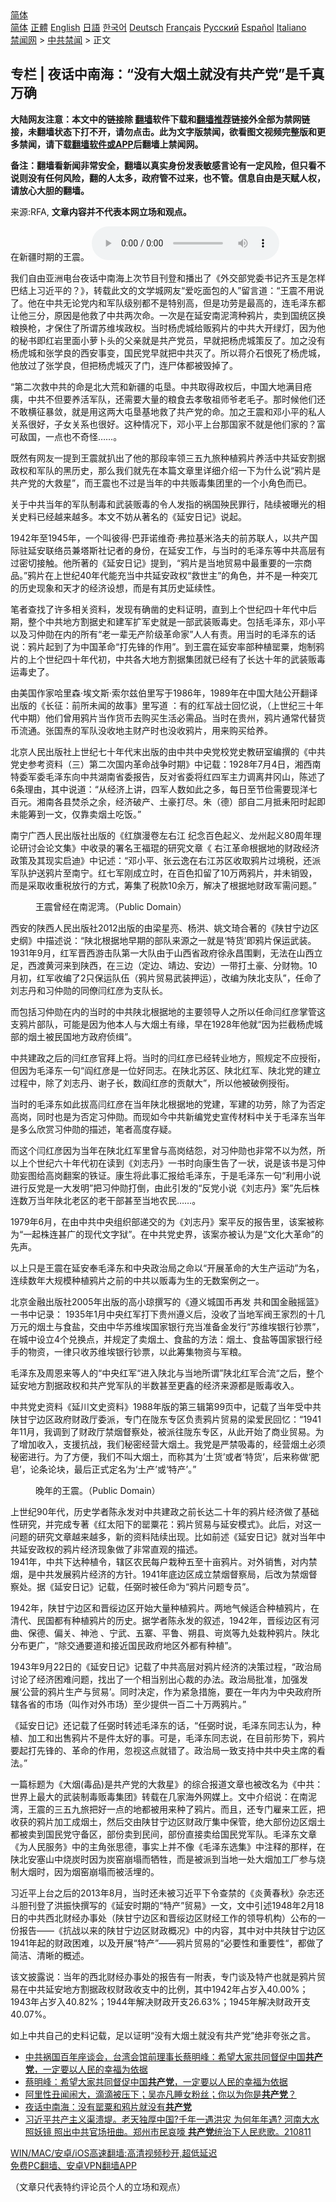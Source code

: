  <!-- 面包屑导航 --> <div class="breadcrumb"><!-- GTranslate: https://gtranslate.io/ -->  <div class="switcher notranslate">  <div class="selected">  <a href="#" onclick="return false;"> 简体</a>  </div>  <div class="option">  <a href="https://www.bannedbook.org" onclick="doGTranslate('zh-CN|zh-CN');jQuery('div.switcher div.selected a').html(jQuery(this).html());return false;" title="简体中文" class="nturl selected"> 简体</a>  <a href="https://www.bannedbook.org/zh-tw/" onclick="doGTranslate('zh-CN|zh-TW');jQuery('div.switcher div.selected a').html(jQuery(this).html());return false;" title="繁體中文" class="nturl"> 正體</a>  <a href="https://www.bannedbook.org/en/" onclick="doGTranslate('zh-CN|en');jQuery('div.switcher div.selected a').html(jQuery(this).html());return false;" title="English" class="nturl"> English</a>  <a href="https://www.bannedbook.org/ja/" onclick="doGTranslate('zh-CN|ja');jQuery('div.switcher div.selected a').html(jQuery(this).html());return false;" title="日本語" class="nturl"> 日語</a>  <a href="https://www.bannedbook.org/ko/" onclick="doGTranslate('zh-CN|ko');jQuery('div.switcher div.selected a').html(jQuery(this).html());return false;" title="한국어" class="nturl"> 한국어</a>  <a href="https://www.bannedbook.org/de/" onclick="doGTranslate('zh-CN|de');jQuery('div.switcher div.selected a').html(jQuery(this).html());return false;" title="Deutsch" class="nturl"> Deutsch</a>  <a href="https://www.bannedbook.org/fr/" onclick="doGTranslate('zh-CN|fr');jQuery('div.switcher div.selected a').html(jQuery(this).html());return false;" title="Français" class="nturl"> Français</a>  <a href="https://www.bannedbook.org/ru/" onclick="doGTranslate('zh-CN|ru');jQuery('div.switcher div.selected a').html(jQuery(this).html());return false;" title="Русский" class="nturl"> Русский</a>  <a href="https://www.bannedbook.org/es/" onclick="doGTranslate('zh-CN|es');jQuery('div.switcher div.selected a').html(jQuery(this).html());return false;" title="Español" class="nturl"> Español</a>  <a href="https://www.bannedbook.org/it/" onclick="doGTranslate('zh-CN|it');jQuery('div.switcher div.selected a').html(jQuery(this).html());return false;" title="Italiano" class="nturl"> Italiano</a>  </div>  </div>      <div class='breadcrumb-sub'><!-- Breadcrumb NavXT 6.3.0 --> <a href="https://www.bannedbook.org/" class="home">禁闻网</a> &gt; <a href="https://www.bannedbook.org/bnews/cbnews/" class="category">中共禁闻</a> &gt; 正文</div></div><h2>专栏 | 夜话中南海：“没有大烟土就没有共产党”是千真万确</h2> <p class="notice"><b>大陆网友注意：本文中的链接除 <a href="https://github.com/bannedbook/fanqiang" >翻墙</a>软件下载和<a href="https://github.com/killgcd/justmysocks/blob/master/README.md">翻墙推荐</a>链接外全部为禁网链接，未翻墙状态下打不开，请勿点击。此为文字版禁闻，欲看图文视频完整版和更多禁闻，请下载<a href="https://github.com/bannedbook/fanqiang">翻墙软件或APP</a>后翻墙上禁闻网。</p><p>备注：翻墙看新闻非常安全，翻墙以真实身份发表敏感言论有一定风险，但只看不说则没有任何风险，翻的人太多，政府管不过来，也不管。信息自由是天赋人权，请放心大胆的翻墙。</b></p>  <div class="entry"> <p>来源:RFA, <strong>文章内容并不代表本网立场和观点。</strong></p> <p>&#22312;&#26032;&#30086;&#26102;&#26399;&#30340;&#29579;&#38663;&#12290;             <audio controls="controls" preload="metadata" src="https://www.rfa.org/mandarin/zhuanlan/yehuazhongnanhai/gx-08092021151228.html/@@stream" type="audio/mpeg"></audio></p> <p>&#25105;&#20204;&#33258;&#30001;&#20122;&#27954;&#30005;&#21488;&#22812;&#35805;&#20013;&#21335;&#28023;&#19978;&#27425;&#33410;&#30446;&#21002;&#30331;&#21644;&#25773;&#20986;&#20102;&#12298;&#22806;&#20132;&#37096;&#20826;&#22996;&#20070;&#35760;&#40784;&#29577;&#26159;&#24590;&#26679;&#24052;&#32467;&#19978;&#20064;&#36817;&#24179;&#30340;&#65311;&#12299;&#65292;&#36716;&#36733;&#27492;&#25991;&#30340;&#25991;&#23398;&#22478;&#32593;&#21451;&#8220;&#29233;&#21507;&#38754;&#21253;&#30340;&#20154;&#8221;&#30041;&#35328;&#36947;&#65306;&#8220;&#29579;&#38663;&#19981;&#29992;&#35828;&#20102;&#12290;&#20182;&#22312;&#20013;&#20849;&#26080;&#35770;&#20826;&#20869;&#21644;&#20891;&#38431;&#32423;&#21035;&#37117;&#19981;&#26159;&#29305;&#21035;&#39640;&#65292;&#20294;&#26159;&#21151;&#21171;&#26159;&#26368;&#39640;&#30340;&#65292;&#36830;&#27611;&#27901;&#19996;&#37117;&#35753;&#20182;&#19977;&#20998;&#65292;&#21407;&#22240;&#26159;&#20182;&#25937;&#20102;&#20013;&#20849;&#20004;&#27425;&#21629;&#12290;&#19968;&#27425;&#26159;&#22312;&#24310;&#23433;&#21335;&#27877;&#28286;&#31181;&#40486;&#29255;&#65292;&#21334;&#21040;&#22269;&#32479;&#21306;&#25442;&#31918;&#25442;&#26538;&#65292;&#25165;&#20445;&#20303;&#20102;&#25152;&#35859;&#33487;&#32500;&#22467;&#25919;&#26435;&#12290;&#24403;&#26102;&#26472;&#34382;&#22478;&#32473;&#36137;&#40486;&#29255;&#30340;&#20013;&#20849;&#22823;&#24320;&#32511;&#28783;&#65292;&#22240;&#20026;&#20182;&#30340;&#31192;&#20070;&#21363;&#32418;&#23721;&#37324;&#38754;&#23567;&#33821;&#21340;&#22836;&#30340;&#29238;&#20146;&#23601;&#26159;&#20849;&#20135;&#20826;&#21592;&#65292;&#26089;&#23601;&#25226;&#26472;&#34382;&#22478;&#31574;&#21453;&#20102;&#12290;&#21152;&#20043;&#27809;&#26377;&#26472;&#34382;&#22478;&#21644;&#24352;&#23398;&#33391;&#30340;&#35199;&#23433;&#20107;&#21464;&#65292;&#22269;&#27665;&#20826;&#26089;&#23601;&#25226;&#20013;&#20849;&#28781;&#20102;&#12290;&#25152;&#20197;&#33931;&#20171;&#30707;&#24680;&#27515;&#20102;&#26472;&#34382;&#22478;&#65292;&#20182;&#25918;&#36807;&#20102;&#24352;&#23398;&#33391;&#65292;&#20294;&#25226;&#26472;&#34382;&#22478;&#28781;&#20102;&#38376;&#65292;&#36830;&#23608;&#20307;&#37117;&#34987;&#27585;&#25481;&#20102;&#12290;</p> <p>&#8220;&#31532;&#20108;&#27425;&#25937;&#20013;&#20849;&#30340;&#21629;&#26159;&#21271;&#22823;&#33618;&#21644;&#26032;&#30086;&#30340;&#23663;&#22438;&#12290;&#20013;&#20849;&#21462;&#24471;&#25919;&#26435;&#21518;&#65292;&#20013;&#22269;&#22823;&#22320;&#28385;&#30446;&#30126;&#30157;&#65292;&#20013;&#20849;&#19981;&#20294;&#35201;&#20859;&#27963;&#20891;&#38431;&#65292;&#36824;&#38656;&#35201;&#22823;&#37327;&#30340;&#31918;&#39135;&#21435;&#23389;&#25964;&#31062;&#24072;&#29239;&#32769;&#27611;&#23376;&#12290;&#37027;&#26102;&#20505;&#20182;&#20204;&#36824;&#19981;&#25954;&#27178;&#24449;&#26292;&#25947;&#65292;&#23601;&#26159;&#29992;&#36825;&#20004;&#22823;&#23663;&#22438;&#22522;&#22320;&#25937;&#20102;&#20849;&#20135;&#20826;&#30340;&#21629;&#12290;&#21152;&#20043;&#29579;&#38663;&#21644;&#37011;&#23567;&#24179;&#30340;&#31169;&#20154;&#20851;&#31995;&#24456;&#22909;&#65292;&#23376;&#22899;&#20851;&#31995;&#20063;&#24456;&#22909;&#12290;&#36825;&#31181;&#24773;&#20917;&#19979;&#65292;&#37011;&#23567;&#24179;&#19978;&#21488;&#37027;&#22269;&#23478;&#19981;&#23601;&#26159;&#20182;&#20204;&#23478;&#30340;&#65311;&#23500;&#21487;&#25932;&#22269;&#65292;&#19968;&#28857;&#20063;&#19981;&#22855;&#24618;&#8230;&#8230;&#12290;</p> <p>&#26082;&#28982;&#26377;&#32593;&#21451;&#19968;&#25552;&#21040;&#29579;&#38663;&#23601;&#25170;&#20986;&#20102;&#20182;&#30340;&#37027;&#27573;&#29575;&#39046;&#19977;&#20116;&#20061;&#26053;&#31181;&#26893;&#40486;&#29255;&#20859;&#27963;&#20013;&#20849;&#24310;&#23433;&#21106;&#25454;&#25919;&#26435;&#21644;&#20891;&#38431;&#30340;&#40657;&#21382;&#21490;&#65292;&#37027;&#20040;&#25105;&#20204;&#23601;&#20808;&#22312;&#26412;&#31687;&#25991;&#31456;&#37324;&#35814;&#32454;&#20171;&#32461;&#19968;&#19979;&#20026;&#20160;&#20040;&#35828;&#8220;&#40486;&#29255;&#26159;&#20849;&#20135;&#20826;&#30340;&#22823;&#25937;&#26143;&#8221;&#65292;&#32780;&#29579;&#38663;&#20063;&#19981;&#36807;&#26159;&#24403;&#24180;&#30340;&#20013;&#20849;&#36137;&#27602;&#38598;&#22242;&#37324;&#30340;&#19968;&#20010;&#23567;&#35282;&#33394;&#32780;&#24050;&#12290;</p> <p>&#20851;&#20110;&#20013;&#20849;&#24403;&#24180;&#30340;&#20891;&#38431;&#21046;&#27602;&#21644;&#27494;&#35013;&#36137;&#27602;&#30340;&#20196;&#20154;&#21457;&#25351;&#30340;&#31096;&#22269;&#27523;&#27665;&#32618;&#34892;&#65292;&#38470;&#32493;&#34987;&#26333;&#20809;&#30340;&#30456;&#20851;&#21490;&#26009;&#24050;&#32463;&#36234;&#26469;&#36234;&#22810;&#12290;&#26412;&#25991;&#19981;&#22952;&#20174;&#33879;&#21517;&#30340;&#12298;&#24310;&#23433;&#26085;&#35760;&#12299;&#35828;&#36215;&#12290;</p> <p>1942&#24180;&#33267;1945&#24180;&#65292;&#19968;&#20010;&#21483;&#24444;&#24471;&#183;&#24052;&#33778;&#35834;&#32500;&#22855;&#183;&#24343;&#25289;&#22522;&#31859;&#27931;&#22827;&#30340;&#21069;&#33487;&#32852;&#20154;&#65292;&#20197;&#20849;&#20135;&#22269;&#38469;&#39547;&#24310;&#23433;&#32852;&#32476;&#21592;&#20860;&#22612;&#26031;&#31038;&#35760;&#32773;&#30340;&#36523;&#20221;&#65292;&#22312;&#24310;&#23433;&#24037;&#20316;&#65292;&#19982;&#24403;&#26102;&#30340;&#27611;&#27901;&#19996;&#31561;&#20013;&#20849;&#39640;&#23618;&#26377;&#36807;&#23494;&#20999;&#25509;&#35302;&#12290;&#20182;&#25152;&#33879;&#30340;&#12298;&#24310;&#23433;&#26085;&#35760;&#12299;&#25552;&#21040;&#65292;&#8220;&#40486;&#29255;&#26159;&#24403;&#22320;&#36152;&#26131;&#20013;&#26368;&#37325;&#35201;&#30340;&#19968;&#23447;&#21830;&#21697;&#12290;&#8221;&#40486;&#29255;&#22312;&#19978;&#19990;&#32426;40&#24180;&#20195;&#33021;&#20805;&#24403;&#20013;&#20849;&#24310;&#23433;&#25919;&#26435;&#8220;&#25937;&#19990;&#20027;&#8221;&#30340;&#35282;&#33394;&#65292;&#24182;&#19981;&#26159;&#19968;&#31181;&#31361;&#20800;&#30340;&#21382;&#21490;&#29616;&#35937;&#21644;&#22825;&#25165;&#30340;&#32463;&#27982;&#35774;&#24819;&#65292;&#32780;&#26159;&#26377;&#20854;&#21382;&#21490;&#24310;&#32493;&#24615;&#12290;</p> <p>&#31508;&#32773;&#26597;&#25214;&#20102;&#35768;&#22810;&#30456;&#20851;&#36164;&#26009;&#65292;&#21457;&#29616;&#26377;&#30830;&#20991;&#30340;&#21490;&#26009;&#35777;&#26126;&#65292;&#30452;&#21040;&#19978;&#20010;&#19990;&#32426;&#22235;&#21313;&#24180;&#20195;&#20013;&#21518;&#26399;&#65292;&#25972;&#20010;&#20013;&#20849;&#22320;&#26041;&#21106;&#25454;&#21490;&#21644;&#24314;&#20891;&#25193;&#20891;&#21490;&#23601;&#26159;&#19968;&#37096;&#27494;&#35013;&#36137;&#27602;&#21490;&#12290;&#21253;&#25324;&#27611;&#27901;&#19996;&#65292;&#37011;&#23567;&#24179;&#20197;&#21450;&#20064;&#20210;&#21195;&#22312;&#20869;&#30340;&#25152;&#26377;&#8220;&#32769;&#19968;&#36744;&#26080;&#20135;&#38454;&#32423;&#38761;&#21629;&#23478;&#8221;&#20154;&#20154;&#26377;&#36131;&#12290;&#29992;&#24403;&#26102;&#30340;&#27611;&#27901;&#19996;&#30340;&#35805;&#35828;&#65306;&#40486;&#29255;&#36215;&#21040;&#20102;&#20026;&#20013;&#22269;&#38761;&#21629;&#8220;&#25171;&#20808;&#38155;&#30340;&#20316;&#29992;&#8221;&#12290;&#21040;&#29579;&#38663;&#22312;&#24310;&#23433;&#29575;&#37096;&#31181;&#26893;&#32578;&#31903;&#65292;&#28846;&#21046;&#40486;&#29255;&#30340;&#19978;&#20010;&#19990;&#32426;&#22235;&#21313;&#24180;&#20195;&#21021;&#65292;&#20013;&#20849;&#21508;&#22823;&#22320;&#26041;&#21106;&#25454;&#38598;&#22242;&#23601;&#24050;&#32463;&#26377;&#20102;&#38271;&#36798;&#21313;&#24180;&#30340;&#27494;&#35013;&#36137;&#27602;&#36816;&#27602;&#21490;&#20102;&#12290;</p>  <p>&#30001;&#32654;&#22269;&#20316;&#23478;&#21704;&#37324;&#26862;&#183;&#22467;&#25991;&#26031;&#183;&#32034;&#23572;&#20857;&#20271;&#37324;&#20889;&#20110;1986&#24180;&#65292;1989&#24180;&#22312;&#20013;&#22269;&#22823;&#38470;&#20844;&#24320;&#32763;&#35793;&#20986;&#29256;&#30340;&#12298;&#38271;&#24449;&#65306;&#21069;&#25152;&#26410;&#38395;&#30340;&#25925;&#20107;&#12299;&#37324;&#20889;&#36947; &#65306;&#26377;&#30340;&#32418;&#20891;&#25112;&#22763;&#22238;&#24518;&#35828;&#65292;&#65288;&#19978;&#19990;&#32426;&#19977;&#21313;&#24180;&#20195;&#20013;&#26399;&#65289;&#20182;&#20204;&#26366;&#29992;&#40486;&#29255;&#24403;&#20316;&#36135;&#24065;&#21435;&#36141;&#20080;&#29983;&#27963;&#24517;&#38656;&#21697;&#12290;&#24403;&#26102;&#22312;&#36149;&#24030;&#65292;&#40486;&#29255;&#36890;&#24120;&#20195;&#26367;&#36135;&#24065;&#27969;&#36890;&#12290;&#24352;&#22269;&#28952;&#30340;&#20891;&#38431;&#27809;&#25910;&#22320;&#20027;&#36130;&#20135;&#26102;&#20063;&#27809;&#25910;&#40486;&#29255;&#65292;&#29992;&#26469;&#36141;&#20080;&#32473;&#20859;&#12290;</p> <p>&#21271;&#20140;&#20154;&#27665;&#20986;&#29256;&#31038;&#19978;&#19990;&#32426;&#19971;&#21313;&#24180;&#20195;&#26411;&#20986;&#29256;&#30340;&#30001;&#20013;&#20849;&#20013;&#22830;&#20826;&#26657;&#20826;&#21490;&#25945;&#30740;&#23460;&#32534;&#25776;&#30340;&#12298;&#20013;&#20849;&#20826;&#21490;&#21442;&#32771;&#36164;&#26009;&#65288;&#19977;&#65289;&#31532;&#20108;&#27425;&#22269;&#20869;&#38761;&#21629;&#25112;&#20105;&#26102;&#26399;&#12299;&#20013;&#35760;&#36733;&#65306;1928&#24180;7&#26376;4&#26085;&#65292;&#28248;&#35199;&#21335;&#29305;&#22996;&#20891;&#22996;&#27611;&#27901;&#19996;&#21521;&#20013;&#20849;&#28246;&#21335;&#30465;&#22996;&#25253;&#21578;&#65292;&#21453;&#23545;&#30465;&#22996;&#23558;&#32418;&#22235;&#20891;&#20027;&#21147;&#35843;&#31163;&#20117;&#20872;&#23665;&#65292;&#38472;&#36848;&#20102;6&#26465;&#29702;&#30001;&#65292;&#20854;&#20013;&#35828;&#36947;&#65306;&#8220;&#20174;&#32463;&#27982;&#19978;&#35762;&#65292;&#22235;&#20891;&#20154;&#25968;&#22914;&#27492;&#20043;&#22810;&#65292;&#27599;&#26085;&#33267;&#33410;&#20461;&#38656;&#35201;&#29616;&#27915;&#19971;&#30334;&#20803;&#12290;&#28248;&#21335;&#21508;&#21439;&#28954;&#26432;&#20043;&#20313;&#65292;&#32463;&#27982;&#30772;&#20135;&#12289;&#22303;&#35946;&#25171;&#23613;&#12290;&#26417;&#65288;&#24503;&#65289;&#37096;&#33258;&#20108;&#26376;&#25269;&#32786;&#38451;&#26102;&#36215;&#21363;&#26410;&#33021;&#31609;&#21040;&#19968;&#25991;&#65292;&#20165;&#38752;&#21334;&#28895;&#22303;&#21507;&#39277;&#12290;&#8221;</p> <p>&#21335;&#23425;&#24191;&#35199;&#20154;&#27665;&#20986;&#29256;&#31038;&#20986;&#29256;&#30340;&#12298;&#32418;&#26071;&#28459;&#21367;&#24038;&#21491;&#27743; &#32426;&#24565;&#30334;&#33394;&#36215;&#20041;&#12289;&#40857;&#24030;&#36215;&#20041;80&#21608;&#24180;&#29702;&#35770;&#30740;&#35752;&#20250;&#35770;&#25991;&#38598;&#12299;&#20013;&#25910;&#24405;&#30340;&#32626;&#21517;&#29579;&#31119;&#29736;&#30340;&#30740;&#31350;&#25991;&#31456;&#12298; &#21491;&#27743;&#38761;&#21629;&#26681;&#25454;&#22320;&#30340;&#36130;&#25919;&#32463;&#27982;&#25919;&#31574;&#21450;&#20854;&#29616;&#23454;&#21551;&#36842;&#12299;&#20013;&#35760;&#36848;&#65306;&#8220;&#37011;&#23567;&#24179;&#12289;&#24352;&#20113;&#36920;&#22312;&#21491;&#27743;&#33487;&#21306;&#25910;&#21462;&#40486;&#29255;&#36807;&#22659;&#31246;&#65292;&#36824;&#27966;&#20891;&#38431;&#25252;&#36865;&#40486;&#29255;&#33267;&#21335;&#23425;&#12290;&#32418;&#19971;&#20891;&#21018;&#25104;&#31435;&#26102;&#65292;&#22312;&#30334;&#33394;&#25187;&#30041;&#20102;10&#19975;&#20004;&#40486;&#29255;&#65292;&#24182;&#26410;&#38144;&#27585;&#65292;&#32780;&#26159;&#37319;&#21462;&#25910;&#37325;&#31246;&#25918;&#34892;&#30340;&#26041;&#24335;&#65292;&#31609;&#38598;&#20102;&#31246;&#27454;10&#20313;&#19975;&#65292;&#35299;&#20915;&#20102;&#26681;&#25454;&#22320;&#36130;&#25919;&#20891;&#38656;&#38382;&#39064;&#12290;&#8221;</p> <p><figure> <figcaption>&#29579;&#38663;&#26366;&#32463;&#22312;&#21335;&#27877;&#28286;&#12290;&#65288;Public Domain&#65289;</figcaption></figure> </p> <p>&#35199;&#23433;&#30340;&#38485;&#35199;&#20154;&#27665;&#20986;&#29256;&#31038;2012&#20986;&#29256;&#30340;&#30001;&#26753;&#26143;&#20142;&#12289;&#26472;&#27946;&#12289;&#23002;&#25991;&#29734;&#21512;&#33879;&#30340;&#12298;&#38485;&#29976;&#23425;&#36793;&#21306;&#21490;&#32434;&#12299;&#20013;&#25551;&#36848;&#35828;&#65306;&#8220;&#38485;&#21271;&#26681;&#25454;&#22320;&#26089;&#26399;&#30340;&#37096;&#38431;&#26469;&#28304;&#20043;&#19968;&#23601;&#26159;&#8216;&#29305;&#36135;&#8217;&#21363;&#40486;&#29255;&#20445;&#36816;&#27494;&#35013;&#12290;1931&#24180;9&#26376;&#65292;&#32418;&#20891;&#26187;&#35199;&#28216;&#20987;&#38431;&#31532;&#19968;&#22823;&#38431;&#30001;&#20110;&#23665;&#35199;&#30465;&#25919;&#24220;&#24464;&#27704;&#26124;&#22260;&#21119;&#65292;&#26080;&#27861;&#22312;&#23665;&#35199;&#31435;&#36275;&#65292;&#35199;&#28193;&#40644;&#27827;&#26469;&#21040;&#38485;&#35199;&#65292;&#22312;&#19977;&#36793;&#65288;&#23450;&#36793;&#12289;&#38742;&#36793;&#12289;&#23433;&#36793;&#65289;&#19968;&#24102;&#25171;&#22303;&#35946;&#12289;&#20998;&#36130;&#29289;&#12290;10&#26376;&#21021;&#65292;&#32418;&#20891;&#25910;&#32534;&#20102;2&#21482;&#20445;&#36816;&#38431;&#20237;&#65288;&#40486;&#29255;&#36152;&#26131;&#27494;&#35013;&#25276;&#36816;&#65289;&#65292;&#25913;&#32534;&#20026;&#38485;&#21271;&#25903;&#38431;&#8221;&#65292;&#20219;&#21629;&#20102;&#21016;&#24535;&#20025;&#21644;&#20064;&#20210;&#21195;&#30340;&#21516;&#20698;&#38379;&#32418;&#24422;&#20026;&#25903;&#38431;&#38271;&#12290;</p> <p>&#32780;&#21253;&#25324;&#20064;&#20210;&#21195;&#22312;&#20869;&#30340;&#24403;&#26102;&#30340;&#20013;&#20849;&#38485;&#21271;&#26681;&#25454;&#22320;&#30340;&#20027;&#35201;&#39046;&#23548;&#20154;&#20043;&#25152;&#20197;&#20219;&#21629;&#38379;&#32418;&#24422;&#25484;&#31649;&#36825;&#25903;&#40486;&#29255;&#37096;&#38431;&#65292;&#21487;&#33021;&#26159;&#22240;&#20026;&#20182;&#26412;&#20154;&#19982;&#22823;&#28895;&#22303;&#26377;&#32536;&#65292;&#26089;&#22312;1928&#24180;&#20182;&#23601;&#8220;&#22240;&#20026;&#25318;&#25130;&#26472;&#34382;&#22478;&#37096;&#30340;&#28895;&#22303;&#34987;&#27665;&#22269;&#22320;&#26041;&#25919;&#24220;&#20390;&#32521;&#8221;&#12290;</p> <p>&#20013;&#20849;&#24314;&#25919;&#20043;&#21518;&#30340;&#38379;&#32418;&#24422;&#23448;&#25308;&#19978;&#23558;&#12290;&#24403;&#26102;&#30340;&#38379;&#32418;&#24422;&#24050;&#32463;&#36716;&#19994;&#22320;&#26041;&#65292;&#29031;&#35268;&#23450;&#19981;&#24212;&#25480;&#34900;&#65292;&#20294;&#22240;&#20026;&#27611;&#27901;&#19996;&#19968;&#21477;&#8220;&#38414;&#32418;&#24422;&#26159;&#19968;&#20301;&#22909;&#21516;&#24535;&#12290;&#22312;&#38485;&#21271;&#33487;&#21306;&#12289;&#38485;&#21271;&#32418;&#20891;&#12289;&#38485;&#21271;&#20826;&#30340;&#24314;&#31435;&#36807;&#31243;&#20013;&#65292;&#38500;&#20102;&#21016;&#24535;&#20025;&#12289;&#35874;&#23376;&#38271;&#65292;&#25968;&#38414;&#32418;&#24422;&#30340;&#36129;&#29486;&#22823;&#8221;&#65292;&#25152;&#20197;&#20182;&#34987;&#30772;&#20363;&#25480;&#34900;&#12290;</p> <p>&#24403;&#26102;&#30340;&#27611;&#27901;&#19996;&#22914;&#27492;&#25300;&#39640;&#38379;&#32418;&#24422;&#22312;&#24403;&#24180;&#38485;&#21271;&#26681;&#25454;&#22320;&#30340;&#20826;&#24314;&#65292;&#20891;&#24314;&#30340;&#21151;&#21171;&#65292;&#38500;&#20102;&#20026;&#21542;&#23450;&#39640;&#23703;&#65292;&#21516;&#26102;&#20063;&#26159;&#20026;&#21542;&#23450;&#20064;&#20210;&#21195;&#12290;&#32780;&#29616;&#22914;&#20170;&#20013;&#20849;&#26032;&#32534;&#20826;&#21490;&#23459;&#20256;&#26448;&#26009;&#20013;&#20851;&#20110;&#27611;&#27901;&#19996;&#24403;&#24180;&#26159;&#22810;&#20040;&#27427;&#36175;&#20064;&#20210;&#21195;&#30340;&#25551;&#36848;&#65292;&#31508;&#32773;&#39640;&#24230;&#23384;&#30097;&#12290;</p>  <p>&#32780;&#36825;&#20010;&#38379;&#32418;&#24422;&#22240;&#20026;&#24403;&#24180;&#22312;&#38485;&#21271;&#32418;&#20891;&#37324;&#26366;&#19982;&#39640;&#23703;&#32467;&#24616;&#65292;&#23545;&#20064;&#20210;&#21195;&#20063;&#38750;&#24120;&#19981;&#20197;&#20026;&#28982;&#65292;&#25152;&#20197;&#19978;&#20010;&#19990;&#32426;&#20845;&#21313;&#24180;&#20195;&#21021;&#22312;&#35835;&#21040;&#12298;&#21016;&#24535;&#20025;&#12299;&#19968;&#20070;&#26102;&#21521;&#24247;&#29983;&#21578;&#20102;&#19968;&#29366;&#65292;&#35828;&#26159;&#35813;&#20070;&#26159;&#20064;&#20210;&#21195;&#22916;&#22270;&#32473;&#39640;&#23703;&#32763;&#26696;&#30340;&#38081;&#35777;&#12290;&#24247;&#29983;&#23558;&#27492;&#20107;&#27719;&#25253;&#32473;&#27611;&#27901;&#19996;&#65292;&#20110;&#26159;&#27611;&#27901;&#19996;&#19968;&#21477;&#8220;&#21033;&#29992;&#23567;&#35828;&#36827;&#34892;&#21453;&#20826;&#26159;&#19968;&#22823;&#21457;&#26126;&#8221;&#25226;&#20064;&#20210;&#21195;&#25171;&#20498;&#65292;&#30001;&#27492;&#24341;&#21457;&#30340;&#8220;&#21453;&#20826;&#23567;&#35828;&#12298;&#21016;&#24535;&#20025;&#12299;&#26696;&#8221;&#20808;&#21518;&#26666;&#36830;&#25968;&#19975;&#24403;&#24180;&#38485;&#21271;&#32769;&#21306;&#30340;&#32769;&#24178;&#37096;&#29978;&#33267;&#24403;&#22320;&#20892;&#27665;&#8230;&#8230;&#12290;</p> <p>1979&#24180;6&#26376;&#65292;&#22312;&#30001;&#20013;&#20849;&#20013;&#22830;&#32452;&#32455;&#37096;&#36882;&#20132;&#30340;&#20026;&#12298;&#21016;&#24535;&#20025;&#12299;&#26696;&#24179;&#21453;&#30340;&#25253;&#21578;&#37324;&#65292;&#35813;&#26696;&#34987;&#31216;&#20026;&#8220;&#19968;&#36215;&#26666;&#36830;&#29978;&#24191;&#30340;&#29616;&#20195;&#25991;&#23383;&#29425;&#8221;&#12290;&#22312;&#20013;&#20849;&#20826;&#21490;&#30028;&#65292;&#35813;&#26696;&#20134;&#34987;&#35748;&#20026;&#26159;&#8220;&#25991;&#21270;&#22823;&#38761;&#21629;&#8221;&#30340;&#20808;&#22768;&#12290;</p> <p>&#20197;&#19978;&#21482;&#26159;&#29579;&#38663;&#22312;&#24310;&#23433;&#22857;&#27611;&#27901;&#19996;&#21644;&#20013;&#22830;&#25919;&#27835;&#23616;&#20043;&#21629;&#20197;&#8220;&#24320;&#23637;&#38761;&#21629;&#30340;&#22823;&#29983;&#20135;&#36816;&#21160;&#8221;&#20026;&#21517;&#65292;&#36830;&#32493;&#25968;&#24180;&#22823;&#35268;&#27169;&#31181;&#26893;&#40486;&#29255;&#20043;&#21069;&#30340;&#20013;&#20849;&#20197;&#36137;&#27602;&#20026;&#29983;&#30340;&#26080;&#25968;&#26696;&#20363;&#20043;&#19968;&#12290;</p> <p>&#21271;&#20140;&#37329;&#34701;&#20986;&#29256;&#31038;2005&#24180;&#20986;&#29256;&#30340;&#39640;&#23567;&#29756;&#25776;&#20889;&#30340;&#12298;&#36981;&#20041;&#22478;&#22269;&#24065;&#20877;&#21457; &#20849;&#21644;&#22269;&#37329;&#34701;&#25671;&#31726;&#12299;&#19968;&#20070;&#20013;&#35760;&#24405;&#65306; 1935&#24180;1&#26376;&#20013;&#22830;&#32418;&#20891;&#25171;&#19979;&#36149;&#24030;&#36981;&#20041;&#21518;&#65292;&#27809;&#25910;&#20102;&#24403;&#22320;&#20891;&#38400;&#29579;&#23478;&#28872;&#30340;&#21313;&#20960;&#19975;&#20803;&#30340;&#28895;&#22303;&#19982;&#39135;&#30416;&#65292;&#20132;&#30001;&#20013;&#21326;&#33487;&#32500;&#22467;&#22269;&#23478;&#38134;&#34892;&#20805;&#24403;&#20934;&#22791;&#37329;&#21457;&#34892;&#8220;&#33487;&#32500;&#22467;&#38134;&#34892;&#38046;&#31080;&#8221;&#65292;&#22312;&#22478;&#20013;&#35774;&#31435;4&#20010;&#20817;&#25442;&#28857;&#65292;&#24182;&#35268;&#23450;&#20102;&#21334;&#28895;&#22303;&#12289;&#39135;&#30416;&#30340;&#26041;&#27861;&#65306;&#28895;&#22303;&#12289;&#39135;&#30416;&#31561;&#22269;&#23478;&#38134;&#34892;&#32463;&#25163;&#30340;&#29289;&#36164;&#65292;&#19968;&#24459;&#21482;&#25910;&#33487;&#32500;&#22467;&#38134;&#34892;&#38046;&#31080;&#65292;&#20197;&#27492;&#31609;&#38598;&#29289;&#36164;&#19982;&#20891;&#31918;&#12290;</p> <p>&#27611;&#27901;&#19996;&#21450;&#21608;&#24681;&#26469;&#31561;&#20154;&#30340;&#8220;&#20013;&#22830;&#32418;&#20891;&#8220;&#36827;&#20837;&#38485;&#21271;&#19982;&#24403;&#22320;&#25152;&#35859;&#8221;&#38485;&#21271;&#32418;&#20891;&#21512;&#27969;&#8220;&#20043;&#21518;&#65292;&#25972;&#20010;&#24310;&#23433;&#22320;&#26041;&#21106;&#25454;&#25919;&#26435;&#21644;&#20849;&#20135;&#20826;&#20891;&#38431;&#30340;&#21322;&#25968;&#29978;&#33267;&#26356;&#37995;&#30340;&#32463;&#27982;&#26469;&#28304;&#37117;&#26159;&#36137;&#27602;&#25910;&#20837;&#12290;</p> <p>&#20013;&#20849;&#20826;&#21490;&#36164;&#26009;&#12298;&#24310;&#24029;&#25991;&#21490;&#36164;&#26009;&#12299;1988&#24180;&#29256;&#30340;&#31532;&#19977;&#36753;&#31532;99&#39029;&#20013;&#65292;&#35760;&#36733;&#20102;&#24403;&#24180;&#21463;&#20013;&#20849;&#38485;&#29976;&#23425;&#36793;&#21306;&#25919;&#24220;&#36130;&#25919;&#21381;&#22996;&#27966;&#65292;&#19987;&#38376;&#22312;&#38471;&#19996;&#19987;&#21306;&#36127;&#36131;&#40486;&#29255;&#36152;&#26131;&#30340;&#26753;&#29233;&#27665;&#22238;&#24518;&#65306;&#8220;1941&#24180;11&#26376;&#65292;&#25105;&#35843;&#21040;&#20102;&#36130;&#25919;&#21381;&#31105;&#28895;&#30563;&#23519;&#22788;&#65292;&#34987;&#27966;&#24448;&#38471;&#19996;&#19987;&#21306;&#65292;&#20174;&#27492;&#24320;&#22987;&#20102;&#21830;&#19994;&#36152;&#26131;&#12290;&#20026;&#20102;&#22686;&#21152;&#25910;&#20837;&#65292;&#25903;&#25588;&#25239;&#25112;&#65292;&#25105;&#20204;&#31192;&#23494;&#32463;&#33829;&#22823;&#28895;&#22303;&#12290;&#25105;&#20826;&#26159;&#20005;&#31105;&#21560;&#27602;&#30340;&#65292;&#32463;&#33829;&#28895;&#22303;&#24517;&#39035;&#31192;&#23494;&#36827;&#34892;&#12290;&#20026;&#20102;&#26041;&#20415;&#65292;&#25105;&#20204;&#19981;&#21483;&#22823;&#28895;&#22303;&#65292;&#32780;&#31216;&#20854;&#20026;&#8216;&#22303;&#36135;&#8217;&#25110;&#32773;&#8216;&#29305;&#36135;&#8217;&#65292;&#21518;&#26469;&#31216;&#20570;&#8216;&#32933;&#30338;&#8217;&#65292;&#35770;&#26465;&#35770;&#22359;&#65292;&#26368;&#21518;&#27491;&#24335;&#23450;&#21517;&#20026;&#8216;&#22303;&#20135;&#8217;&#25110;&#8216;&#29305;&#20135;&#8217;&#12290;&#8221;</p> <p><figure> <figcaption>&#26202;&#24180;&#30340;&#29579;&#38663;&#12290;&#65288;Public Domain&#65289;</figcaption></figure> </p> <p>&#19978;&#19990;&#32426;90&#24180;&#20195;&#65292;&#21382;&#21490;&#23398;&#32773;&#38472;&#27704;&#21457;&#23545;&#20013;&#20849;&#24314;&#25919;&#20043;&#21069;&#38271;&#36798;&#20108;&#21313;&#24180;&#30340;&#40486;&#29255;&#32463;&#27982;&#20570;&#20102;&#22522;&#30784;&#24615;&#30740;&#31350;&#65292;&#24182;&#23436;&#25104;&#19987;&#33879;&#12298;&#32418;&#22826;&#38451;&#19979;&#30340;&#32578;&#31903;&#33457;&#65306;&#40486;&#29255;&#36152;&#26131;&#19982;&#24310;&#23433;&#27169;&#24335;&#12299;&#12290;&#27492;&#21518;&#65292;&#23545;&#36825;&#19968;&#38382;&#39064;&#30340;&#30740;&#31350;&#25991;&#31456;&#36234;&#26469;&#36234;&#22810;&#65292;&#26032;&#30340;&#36164;&#26009;&#38470;&#32493;&#20986;&#29616;&#12290;&#27604;&#22914;&#21069;&#36848;&#12298;&#24310;&#23433;&#26085;&#35760;&#12299;&#23601;&#23545;&#24403;&#24180;&#20013;&#20849;&#24310;&#23433;&#25919;&#26435;&#30340;&#40486;&#29255;&#32463;&#27982;&#29616;&#35937;&#20570;&#20102;&#38750;&#24120;&#30452;&#35266;&#30340;&#25551;&#36848;&#12290;<br />1941&#24180;&#65292;&#20013;&#20849;&#19979;&#36798;&#31181;&#26893;&#20196;&#65292;&#36758;&#21306;&#20892;&#27665;&#27599;&#25143;&#26685;&#31181;&#20116;&#33267;&#21313;&#20137;&#40486;&#29255;&#12290;&#23545;&#22806;&#38144;&#21806;&#65292;&#23545;&#20869;&#31105;&#28895;&#65292;&#26159;&#20013;&#20849;&#21457;&#23637;&#40486;&#29255;&#32463;&#27982;&#30340;&#26041;&#38024;&#12290;1941&#24180;&#24213;&#36793;&#21306;&#25104;&#31435;&#31105;&#28895;&#30563;&#23519;&#23616;&#65292;&#21518;&#25913;&#20026;&#31105;&#28895;&#30563;&#23519;&#22788;&#12290;&#25454;&#12298;&#24310;&#23433;&#26085;&#35760;&#12299;&#35760;&#36733;&#65292;&#20219;&#24380;&#26102;&#34987;&#20219;&#21629;&#20026;&#8220;&#40486;&#29255;&#38382;&#39064;&#19987;&#21592;&#8221;&#12290;</p>  <p>1942&#24180;&#65292;&#38485;&#29976;&#23425;&#36793;&#21306;&#21644;&#26187;&#32485;&#36793;&#21306;&#24320;&#22987;&#22823;&#37327;&#31181;&#26893;&#40486;&#29255;&#12290;&#20004;&#22320;&#27668;&#20505;&#36866;&#21512;&#31181;&#26893;&#40486;&#29255;&#65292;&#22312;&#28165;&#20195;&#12289;&#27665;&#22269;&#37117;&#26377;&#31181;&#26893;&#40486;&#29255;&#30340;&#21382;&#21490;&#12290;&#25454;&#23398;&#32773;&#38472;&#27704;&#21457;&#30340;&#21465;&#36848;&#65292;1942&#24180;&#65292;&#26187;&#32485;&#36793;&#21306;&#26377;&#27827;&#26354;&#12289;&#20445;&#24503;&#12289;&#20559;&#20851;&#12289;&#31070;&#27744; &#12289;&#23425;&#27494;&#12289;&#20116;&#23528;&#12289;&#24179;&#40065;&#12289;&#26388;&#21439;&#12289;&#23714;&#23706;&#31561;&#20061;&#22788;&#26685;&#31181;&#40486;&#29255;&#12290;&#38485;&#21271;&#20998;&#24067;&#26356;&#24191;&#65292;&#8220;&#38500;&#20132;&#36890;&#35201;&#36947;&#21644;&#25509;&#36817;&#22269;&#27665;&#25919;&#24220;&#22320;&#21306;&#22806;&#37117;&#26377;&#31181;&#26893;&#8221;&#12290;</p> <p>1943&#24180;9&#26376;22&#26085;&#30340;&#12298;&#24310;&#23433;&#26085;&#35760;&#12299;&#35760;&#36733;&#20102;&#20013;&#20849;&#39640;&#23618;&#23545;&#40486;&#29255;&#32463;&#27982;&#30340;&#20915;&#31574;&#36807;&#31243;&#65292;&#8220;&#25919;&#27835;&#23616;&#35752;&#35770;&#20102;&#32463;&#27982;&#22256;&#38590;&#38382;&#39064;&#65292;&#25214;&#20986;&#20102;&#19968;&#20010;&#30456;&#24403;&#21035;&#20986;&#24515;&#35009;&#30340;&#21150;&#27861;&#12290;&#25919;&#27835;&#23616;&#25209;&#20934;&#65292;&#21152;&#24378;&#21457;&#23637;&#8216;&#20844;&#33829;&#30340;&#40486;&#29255;&#29983;&#20135;&#19982;&#36152;&#26131;&#8217;&#12290;&#21516;&#26102;&#20915;&#23450;&#65292;&#20316;&#20026;&#32039;&#24613;&#25514;&#26045;&#65292;&#35201;&#22312;&#19968;&#24180;&#20869;&#20026;&#20013;&#22830;&#25919;&#24220;&#25152;&#36758;&#21508;&#30465;&#30340;&#24066;&#22330;&#65288;&#21483;&#20316;&#23545;&#22806;&#24066;&#22330;&#65289;&#33267;&#23569;&#25552;&#20379;&#19968;&#30334;&#20108;&#21313;&#19975;&#20004;&#40486;&#29255;&#12290;&#8221;</p> <p>&#12298;&#24310;&#23433;&#26085;&#35760;&#12299;&#36824;&#35760;&#36733;&#20102;&#20219;&#24380;&#26102;&#36716;&#36848;&#27611;&#27901;&#19996;&#30340;&#35805;&#65292;&#8220;&#20219;&#24380;&#26102;&#35828;&#65292;&#27611;&#27901;&#19996;&#21516;&#24535;&#35748;&#20026;&#65292;&#31181;&#26893;&#12289;&#21152;&#24037;&#21644;&#20986;&#21806;&#40486;&#29255;&#19981;&#26159;&#20214;&#22826;&#22909;&#30340;&#20107;&#12290;&#21487;&#26159;&#65292;&#27611;&#27901;&#19996;&#21516;&#24535;&#35828;&#65292;&#22312;&#30446;&#21069;&#24418;&#21183;&#19979;&#65292;&#40486;&#29255;&#35201;&#36215;&#25171;&#20808;&#38155;&#30340;&#12289;&#38761;&#21629;&#30340;&#20316;&#29992;&#65292;&#24573;&#35270;&#36825;&#28857;&#23601;&#38169;&#20102;&#12290;&#25919;&#27835;&#23616;&#19968;&#33268;&#25903;&#25345;&#20013;&#20849;&#20013;&#22830;&#20027;&#24109;&#30340;&#30475;&#27861;&#12290;&#8221;</p> <p>&#19968;&#31687;&#26631;&#39064;&#20026;&#12298;&#22823;&#28895;(&#27602;&#21697;)&#26159;&#20849;&#20135;&#20826;&#30340;&#22823;&#25937;&#26143;&#12299;&#30340;&#32508;&#21512;&#25253;&#36947;&#25991;&#31456;&#20063;&#34987;&#25913;&#21517;&#20026;&#12298;&#20013;&#20849;&#65306;&#19990;&#30028;&#19978;&#26368;&#22823;&#30340;&#27494;&#35013;&#21046;&#27602;&#36137;&#27602;&#38598;&#22242;&#12299;&#36716;&#36733;&#22312;&#20960;&#23478;&#28023;&#22806;&#32593;&#23186;&#19978;&#12290;&#25991;&#20013;&#20171;&#32461;&#35828;&#65306;&#22312;&#21335;&#27877;&#28286;&#65292;&#29579;&#38663;&#30340;&#19977;&#20116;&#20061;&#26053;&#25226;&#22909;&#19968;&#28857;&#30340;&#22320;&#37117;&#34987;&#29992;&#26469;&#31181;&#20102;&#40486;&#29255;&#12290;&#32780;&#19988;&#65292;&#36824;&#19987;&#38376;&#38599;&#26469;&#24037;&#21280;&#65292;&#25226;&#25910;&#33719;&#30340;&#40486;&#29255;&#21152;&#24037;&#25104;&#28895;&#22303;&#65292;&#28982;&#21518;&#20132;&#30001;&#38485;&#29976;&#23425;&#36793;&#21306;&#36130;&#25919;&#21381;&#38598;&#20013;&#20445;&#31649;&#65292;&#32477;&#22823;&#37096;&#20221;&#36793;&#21306;&#28895;&#22303;&#37117;&#34987;&#21334;&#21040;&#22269;&#27665;&#20826;&#23432;&#22791;&#21306;&#65292;&#37096;&#20221;&#21334;&#21040;&#27665;&#38388;&#65292;&#37096;&#20221;&#30452;&#25509;&#21334;&#32473;&#22269;&#27665;&#20826;&#20891;&#38431;&#12290;&#27611;&#27901;&#19996;&#25991;&#31456;&#12298;&#20026;&#20154;&#27665;&#26381;&#21153;&#12299;&#20013;&#30340;&#20027;&#35282;&#24352;&#24605;&#24503;&#65292;&#20107;&#23454;&#19978;&#24182;&#19981;&#20687;&#12298;&#27611;&#27901;&#19996;&#36873;&#38598;&#12299;&#20013;&#27880;&#37322;&#30340;&#37027;&#26679;&#65292;&#22312;&#38485;&#21271;&#23433;&#22622;&#23665;&#20013;&#28903;&#28845;&#26102;&#22240;&#20026;&#28845;&#31377;&#23849;&#22604;&#32780;&#29306;&#29298;&#65292;&#32780;&#26159;&#34987;&#27966;&#21040;&#24403;&#22320;&#19968;&#22788;&#22823;&#28895;&#21152;&#24037;&#21378;&#21442;&#19982;&#28903;&#21046;&#22823;&#28895;&#26102;&#65292;&#22240;&#20026;&#28895;&#31377;&#23849;&#22604;&#32780;&#34987;&#27963;&#22475;&#30340;&#12290;</p> <p>&#20064;&#36817;&#24179;&#19978;&#21488;&#20043;&#21518;&#30340;2013&#24180;8&#26376;&#65292;&#24403;&#26102;&#36824;&#26410;&#34987;&#20064;&#36817;&#24179;&#19979;&#20196;&#26597;&#31105;&#30340;&#12298;&#28814;&#40644;&#26149;&#31179;&#12299;&#26434;&#24535;&#36824;&#26007;&#32966;&#21002;&#30331;&#20102;&#27946;&#25391;&#24555;&#25776;&#20889;&#30340;&#12298;&#24310;&#23433;&#26102;&#26399;&#30340;&#8220;&#29305;&#20135;&#8221;&#36152;&#26131;&#12299;&#19968;&#25991;&#65292;&#25991;&#20013;&#24341;&#36848;1948&#24180;2&#26376;18&#26085;&#30340;&#20013;&#20849;&#35199;&#21271;&#36130;&#32463;&#21150;&#20107;&#22788;&#65288;&#38485;&#29976;&#23425;&#36793;&#21306;&#21644;&#26187;&#32485;&#36793;&#21306;&#36130;&#32463;&#24037;&#20316;&#30340;&#39046;&#23548;&#26426;&#26500;&#65289;&#20844;&#24067;&#30340;&#19968;&#20221;&#25253;&#21578;&#8212;&#8212;&#12298;&#25239;&#25112;&#20197;&#26469;&#30340;&#38485;&#29976;&#23425;&#36793;&#21306;&#36130;&#25919;&#27010;&#20917;&#12299;&#20013;&#30340;&#20869;&#23481;&#65292;&#20854;&#20013;&#23545;&#20013;&#20849;&#38485;&#29976;&#23425;&#36793;&#21306;1941&#24180;&#36215;&#30340;&#36130;&#25919;&#22256;&#38590;&#65292;&#20197;&#21450;&#24320;&#23637;&#8220;&#29305;&#20135;&#8221;&#8212;&#8212;&#40486;&#29255;&#36152;&#26131;&#30340;&#8220;&#24517;&#35201;&#24615;&#21644;&#37325;&#35201;&#24615;&#8220;&#65292;&#37117;&#20570;&#20102;&#31616;&#27905;&#12289;&#28165;&#26224;&#30340;&#27010;&#36848;&#12290;</p> <p>&#35813;&#25991;&#25259;&#38706;&#35828;&#65306;&#24403;&#24180;&#30340;&#35199;&#21271;&#36130;&#32463;&#21150;&#20107;&#22788;&#30340;&#25253;&#21578;&#26377;&#19968;&#38468;&#34920;&#65292;&#19987;&#38376;&#35848;&#21450;&#29305;&#20135;&#20063;&#23601;&#26159;&#40486;&#29255;&#36152;&#26131;&#22312;&#20013;&#20849;&#24310;&#23433;&#22320;&#26041;&#21106;&#25454;&#25919;&#26435;&#36130;&#25919;&#25910;&#25903;&#20013;&#30340;&#27604;&#20363;&#65292;&#20854;&#20013;1942&#24180;&#21344;&#23681;&#20837;40.00%&#65307;1943&#24180;&#21344;&#23681;&#20837;40.82%&#65307;1944&#24180;&#35299;&#20915;&#36130;&#25919;&#24320;&#25903;26.63%&#65307;1945&#24180;&#35299;&#20915;&#36130;&#25919;&#24320;&#25903;40.07%&#12290;</p> <p>&#22914;&#19978;&#20013;&#20849;&#33258;&#24049;&#30340;&#21490;&#26009;&#35760;&#36733;&#65292;&#36275;&#20197;&#35777;&#26126;&#8220;&#27809;&#26377;&#22823;&#28895;&#22303;&#23601;&#27809;&#26377;&#20849;&#20135;&#20826;&#8221;&#32477;&#38750;&#22840;&#24352;&#20043;&#35328;&#12290;</p> <ul class='op-related-articles' title='相关阅读'> <li><a href='https://www.bannedbook.org/bnews/bannedvideo/20210814/1605932.html' target='_blank'>中共祸国百年座谈会，台湾会馆前理事长蔡明峰：希望大家共同督促中国<b>共产党</b>，一定要以人民的幸福为依据</a></li> <li><a href='https://www.bannedbook.org/bnews/taiwannews/20210814/1605921.html' target='_blank'>蔡明峰：希望大家共同督促中国<b>共产党</b>，一定要以人民的幸福为依据</a></li> <li><a href='https://www.bannedbook.org/bnews/bannedvideo/20210812/1605092.html' target='_blank'>阿里性丑闻闹大，滴滴被压下；吴亦凡睡女粉丝；你以为你是<b>共产党</b>？</a></li> <li><a href='https://www.bannedbook.org/bnews/comments/20210812/1604777.html' target='_blank'>夜话中南海：没有罂粟和鸦片就没有<b>共产党</b></a></li> <li><a href='https://www.bannedbook.org/bnews/bannedvideo/20210811/1604446.html' target='_blank'>习近平共产主义渠溃堤。老天独厚中国?千年一遇洪灾 为何年年遇? 河南大水照妖镜 照出中共官场扭曲。郑州市民哀嚎 <b>共产党</b>统治下人民悲歌。210811</a></li> </ul> <p class="texttj"> <a href="https://github.com/bannedbook/fanqiang/wiki/V2ray%E6%9C%BA%E5%9C%BA" target="_blank">WIN/MAC/安卓/iOS高速翻墙:高清视频秒开,超低延迟</a><br/> <a href="https://github.com/bannedbook/fanqiang/wiki/%E7%A6%81%E9%97%BB%E7%BD%91%E5%AE%89%E5%8D%93%E7%BF%BB%E5%A2%99%E6%96%B0%E9%97%BBAPP" target="_blank">免费PC翻墙、安卓VPN翻墙APP</a></p> <p>&#65288;&#25991;&#31456;&#21482;&#20195;&#34920;&#29305;&#32422;&#35780;&#35770;&#21592;&#20010;&#20154;&#30340;&#31435;&#22330;&#21644;&#35266;&#28857;&#65289;</p><a name='sharetosocial'></a>  <div style="margin-bottom:5px;padding-bottom:5px;clear:both"> <div id="archive-pix-1" class="banner-ads"> <!-- AuctionX Display platform tag START --> <div id="26318x728x90x621x_ADSLOT2" clicktrack="%%CLICK_URL_ESC%%"></div> <!-- AuctionX Display platform tag END --> </div> <div id="archive-pix-2" class="banner-ads"> <!-- AuctionX Display platform tag START --> <div id="26315x300x250x621x_ADSLOT2" clicktrack="%%CLICK_URL_ESC%%"></div> <!-- AuctionX Display platform tag END --> </div> </div>  <div id="archive-pix-1" class="banner-ads"> <!-- AuctionX Display platform tag START --> <div id="26318x728x90x621x_ADSLOT3" clicktrack="%%CLICK_URL_ESC%%"></div> <!-- AuctionX Display platform tag END --> </div> </div><!--END ENTRY--> 